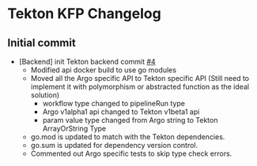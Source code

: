 # Tekton KFP Changelog

## Initial commit

- \[Backend\] init Tekton backend commit [\#4](https://github.com/kubeflow/kfp-tekton-backend/pull/4)
    - Modified api docker build to use go modules
    - Moved all the Argo specific API to Tekton specific API (Still need to implement it with polymorphism or abstracted function as the ideal solution)
        - workflow type changed to pipelineRun type
        - Argo v1alpha1 api changed to Tekton v1beta1 api
        - param value type changed from Argo string to Tekton ArrayOrString Type
    - go.mod is updated to match with the Tekton dependencies.
    - go.sum is updated for dependency version control.
    - Commented out Argo specific tests to skip type check errors.
